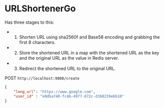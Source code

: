 # URLShortenerGo

Has three stages to this:

 - 1. Shorten URL using sha2560f and Base58 encoding and grabbing the first 8 characters.
 - 2. Store the shortened URL in a map with the shortened URL as the key and the original URL as the value in Redis server.
 - 3. Redirect the shortened URL to the original URL.

POST `http://localhost:9808/create`

```JSON
{
    "long_url": "https://www.google.com",
    "user_id" : "e0dba740-fc4b-4977-872c-d360239e6b10"
}

```